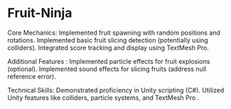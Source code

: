 # Fruit-Ninja
 

Core Mechanics:
Implemented fruit spawning with random positions and rotations.
Implemented basic fruit slicing detection (potentially using colliders).
Integrated score tracking and display using TextMesh Pro.

Additional Features :
Implemented particle effects for fruit explosions (optional).
Implemented sound effects for slicing fruits (address null reference error).

Technical Skills:
Demonstrated proficiency in Unity scripting (C#).
Utilized Unity features like colliders, particle systems, and TextMesh Pro .
